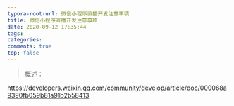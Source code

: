 ```yaml
---
typora-root-url: 微信小程序直播开发注意事项
title: 微信小程序直播开发注意事项
date: 2020-09-12 17:35:44
tags:
categories: 
comments: true
top: false
---
```


> 概述：

<!--正文-->
<!--more-->

https://developers.weixin.qq.com/community/develop/article/doc/000068a9390fb059b81a91b2b58413